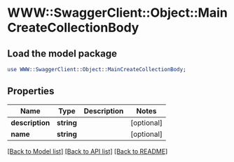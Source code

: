# WWW::SwaggerClient::Object::MainCreateCollectionBody

## Load the model package
```perl
use WWW::SwaggerClient::Object::MainCreateCollectionBody;
```

## Properties
Name | Type | Description | Notes
------------ | ------------- | ------------- | -------------
**description** | **string** |  | [optional] 
**name** | **string** |  | [optional] 

[[Back to Model list]](../README.md#documentation-for-models) [[Back to API list]](../README.md#documentation-for-api-endpoints) [[Back to README]](../README.md)


